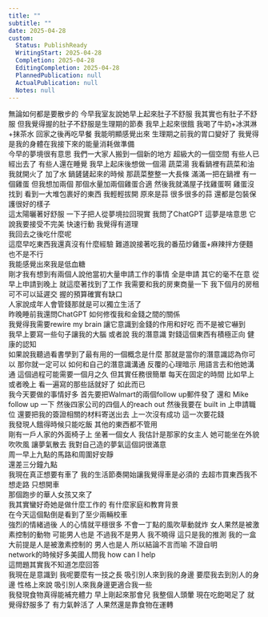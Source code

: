 ```yaml
---      
title: ""      
subtitle: ""      
date: 2025-04-28      
custom:      
  Status: PublishReady      
  WritingStart: 2025-04-28      
  Completion: 2025-04-28      
  EditingCompletion: 2025-04-28      
  PlannedPublication: null      
  ActualPublication: null      
  Notes: null      
---        
```

無論如何都是要散步的 今早我室友說她早上起來肚子不舒服 我其實也有肚子不舒服 但我覺得握的肚子不舒服是生理期的節奏 我早上起來很餓 我喝了牛奶+冰淇淋+抹茶水 回家之後再吃早餐 我能明顯感覺出來 生理期之前我的胃口變好了 我覺得是我的身體在我接下來的能量消耗做準備          
今早的夢境很有意思 我們一大家人搬到一個新的地方 超級大的一個空間 有些人已經出去了 有些人還在睡覺 我早上起床後想做一個湯 蔬菜湯 我看鍋裡有蔬菜和油 我就開火了 加了水 鍋鏟鏟起來的時候 那蔬菜整整一大長條 滿滿一把在鍋裡 有一個雞蛋 但我想加兩個 那個水量加兩個雞蛋合適 然後我就滿屋子找雞蛋啊 雞蛋沒找到 看到一大堆包裹好的東西 我輕輕拔開 原來是蒜 很多很多的蒜 還都是包裝保護很好的樣子          
這太陽曬著好舒服 一下子把人從夢境拉回現實 我問了ChatGPT 這夢是啥意思 它說我要接受不完美 快速行動 我覺得有道理          
我回去之後吃什麼呢        
這麼早吃東西我還真沒有什麼經驗 難道說接著吃我的番茄炒雞蛋+麻辣拌方便麵 也不是不行        
我能感覺出來我是低血糖          
剛才我有想到有兩個人說他當初大量申請工作的事情 全是申請 其它的毫不在意 從早上申請到晚上 就這麼著找到了工作 我需要和我的房東商量一下 我下個月的房租 可不可以延遲交 握的預算確實有缺口           
人家說成年人會管錢那就是可以獨立生活了        
昨晚睡前我還問ChatGPT 如何修復我和金錢之間的關係        
我覺得我需要rewire my brain 讓它意識到金錢的作用和好吃 而不是被它嚇到          
我早上要寫一些句子讓我的大腦 或者說 我的潛意識 對錢這個東西有積極正向 健康的認知        
如果說我聽過看書學到了最有用的一個概念是什麼 那就是當你的潛意識認為你可以 那你就一定可以 如何和自己的潛意識溝通 反覆的心理暗示 用語言去和他她溝通 這個過程可能需要一個月之久 但其實任務很簡單 每天在固定的時間 比如早上或者晚上 看一遍寫的那些話就好了 如此而已          
我今天要做的事情好多 首先要把Walmart的兩個follow up郵件發了 還和 Mike follow up 一下 然後四家公司的四個人的reach out 然後我要在 built in 上申請職位 還要把我的簽證相關的材料寄送出去 上一次沒有成功 這一次要花錢           
我發現人餓得時候只能吃飯 其他的東西都不管用           
剛有一戶人家的外面椅子上 坐著一個女人 我估計是那家的女主人 她可能坐在外貌吹吹風 讓夢氣散去 我對自己造的夢氣這個詞很滿意           
周一早上九點的馬路和周圍好安靜        
還差三分鐘九點          
我現在真正想要有車了 我的生活節奏開始讓我覺得車是必須的 去超市買東西我不想走路 只想開車          
那個跑步的華人女孩又來了        
我其實蠻好奇她是做什麼工作的 有什麼家庭和教育背景        
在今天這個點倒是看到了至少兩輛校車          
強烈的情緒過後 人的心情就平穩很多 不會一丁點的風吹草動就炸 女人果然是被激素控制的動物 可能男人也是 不過我不是男人 我不曉得 這只是我的推測 我的一盒大前提是人是被激素控制的 男人也是人 所以結論不言而喻 不證自明          
network的時候好多美國人問我 how can I help        
這問題其實我不知道怎麼回答           
我現在是意識到 我呢要麼有一技之長 吸引別人來到我的身邊 要麼我去到別人的身邊 性格上來說 吸引別人來我身邊更適合我一些          
我發現食物真得能補充體力 早上剛起來那會兒 我整個人頭暈 現在吃飽喝足了 就覺得舒服多了 有力氣幹活了 人果然還是靠食物在運轉           
      